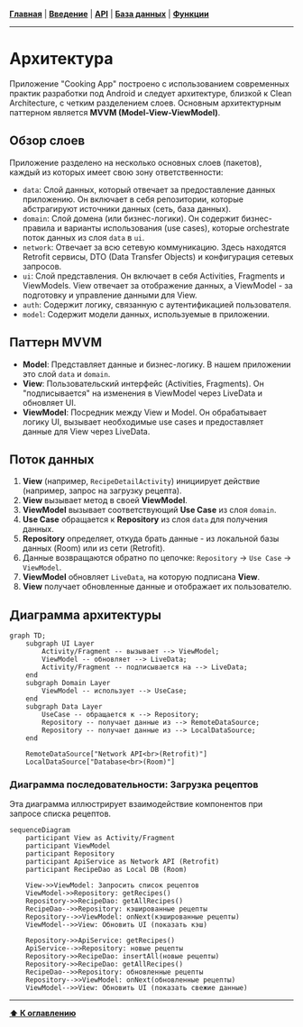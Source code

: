 [**Главная**](./README.md) | [**Введение**](./01_introduction.md) | [**API**](./04_backend_api.md) | [**База данных**](./05_database.md) | [**Функции**](./06_features.md)
***
# Архитектура

Приложение "Cooking App" построено с использованием современных практик разработки под Android и следует архитектуре, близкой к Clean Architecture, с четким разделением слоев. Основным архитектурным паттерном является **MVVM (Model-View-ViewModel)**.

## Обзор слоев

Приложение разделено на несколько основных слоев (пакетов), каждый из которых имеет свою зону ответственности:

-   `data`: Слой данных, который отвечает за предоставление данных приложению. Он включает в себя репозитории, которые абстрагируют источники данных (сеть, база данных).
-   `domain`: Слой домена (или бизнес-логики). Он содержит бизнес-правила и варианты использования (use cases), которые orchestrate поток данных из слоя `data` в `ui`.
-   `network`: Отвечает за всю сетевую коммуникацию. Здесь находятся Retrofit сервисы, DTO (Data Transfer Objects) и конфигурация сетевых запросов.
-   `ui`: Слой представления. Он включает в себя Activities, Fragments и ViewModels. View отвечает за отображение данных, а ViewModel - за подготовку и управление данными для View.
-   `auth`: Содержит логику, связанную с аутентификацией пользователя.
-   `model`: Содержит модели данных, используемые в приложении.

## Паттерн MVVM

-   **Model**: Представляет данные и бизнес-логику. В нашем приложении это слой `data` и `domain`.
-   **View**: Пользовательский интерфейс (Activities, Fragments). Он "подписывается" на изменения в ViewModel через LiveData и обновляет UI.
-   **ViewModel**: Посредник между View и Model. Он обрабатывает логику UI, вызывает необходимые use cases и предоставляет данные для View через LiveData.

## Поток данных

1.  **View** (например, `RecipeDetailActivity`) инициирует действие (например, запрос на загрузку рецепта).
2.  **View** вызывает метод в своей **ViewModel**.
3.  **ViewModel** вызывает соответствующий **Use Case** из слоя `domain`.
4.  **Use Case** обращается к **Repository** из слоя `data` для получения данных.
5.  **Repository** определяет, откуда брать данные - из локальной базы данных (Room) или из сети (Retrofit).
6.  Данные возвращаются обратно по цепочке: `Repository` -> `Use Case` -> `ViewModel`.
7.  **ViewModel** обновляет `LiveData`, на которую подписана **View**.
8.  **View** получает обновленные данные и отображает их пользователю.

## Диаграмма архитектуры


```mermaid
graph TD;
    subgraph UI Layer
        Activity/Fragment -- вызывает --> ViewModel;
        ViewModel -- обновляет --> LiveData;
        Activity/Fragment -- подписывается на --> LiveData;
    end
    subgraph Domain Layer
        ViewModel -- использует --> UseCase;
    end
    subgraph Data Layer
        UseCase -- обращается к --> Repository;
        Repository -- получает данные из --> RemoteDataSource;
        Repository -- получает данные из --> LocalDataSource;
    end

    RemoteDataSource["Network API<br>(Retrofit)"]
    LocalDataSource["Database<br>(Room)"]
```

### Диаграмма последовательности: Загрузка рецептов

Эта диаграмма иллюстрирует взаимодействие компонентов при запросе списка рецептов.

```mermaid
sequenceDiagram
    participant View as Activity/Fragment
    participant ViewModel
    participant Repository
    participant ApiService as Network API (Retrofit)
    participant RecipeDao as Local DB (Room)

    View->>ViewModel: Запросить список рецептов
    ViewModel->>Repository: getRecipes()
    Repository->>RecipeDao: getAllRecipes()
    RecipeDao-->>Repository: кэшированные рецепты
    Repository-->>ViewModel: onNext(кэшированные рецепты)
    ViewModel-->>View: Обновить UI (показать кэш)

    Repository->>ApiService: getRecipes()
    ApiService-->>Repository: новые рецепты
    Repository->>RecipeDao: insertAll(новые рецепты)
    Repository->>RecipeDao: getAllRecipes()
    RecipeDao-->>Repository: обновленные рецепты
    Repository-->>ViewModel: onNext(обновленные рецепты)
    ViewModel-->>View: Обновить UI (показать свежие данные)
```
***
[**⬆ К оглавлению**](./README.md) 
